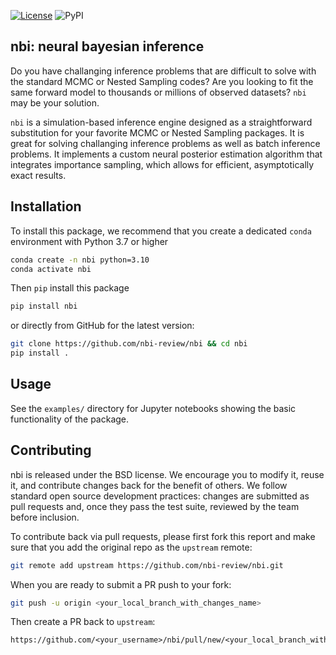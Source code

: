[![License](https://img.shields.io/badge/License-BSD_3--Clause-blue.svg)](https://opensource.org/licenses/BSD-3-Clause) ![PyPI](https://img.shields.io/pypi/v/nbi)

## nbi: neural bayesian inference

Do you have challanging inference problems that are difficult to solve with the standard MCMC or Nested Sampling codes?
Are you looking to fit the same forward model to thousands or millions of observed datasets?
`nbi` may be your solution. 

`nbi` is a simulation-based inference engine designed as a straightforward substitution for your favorite MCMC or Nested
Sampling packages. It is great for solving challanging inference problems as well as batch inference problems.
It implements a custom neural posterior estimation algorithm that integrates importance sampling, which allows for
efficient, asymptotically exact results.

## Installation

To install this package, we recommend that you create a dedicated `conda` environment with Python 3.7 or higher

```bash
conda create -n nbi python=3.10
conda activate nbi
```

Then `pip` install this package

```bash
pip install nbi
```

or directly from GitHub for the latest version:

```bash
git clone https://github.com/nbi-review/nbi && cd nbi
pip install .
```

## Usage

See the `examples/` directory for Jupyter notebooks showing the basic functionality of the package.

## Contributing

nbi is released under the BSD license. We encourage you to modify it, reuse it, and contribute changes back for the benefit of others. We follow standard open source development practices: changes are submitted as pull requests and, once they pass the test suite, reviewed by the team before inclusion. 

To contribute back via pull requests, please first fork this report and make sure that you add the original repo as the `upstream` remote:

```bash
git remote add upstream https://github.com/nbi-review/nbi.git
```
When you are ready to submit a PR push to your fork:

```bash
git push -u origin <your_local_branch_with_changes_name>
```

Then create a PR back to `upstream`:

```
https://github.com/<your_username>/nbi/pull/new/<your_local_branch_with_changes_name>
```
